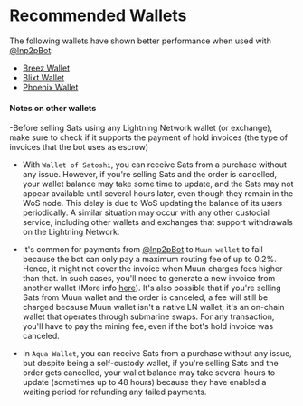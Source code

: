 # Recommended Wallets

The following wallets have shown better performance when used with [@lnp2pBot](https://t.me/lnp2pBot):

- [Breez Wallet](https://breez.technology/)
- [Blixt Wallet](https://blixtwallet.github.io/)
- [Phoenix Wallet](https://phoenix.acinq.co/)

#### Notes on other wallets

-Before selling Sats using any Lightning Network wallet (or exchange), make sure to check if it supports the payment of hold invoices (the type of invoices that the bot uses as escrow)

- With `Wallet of Satoshi`, you can receive Sats from a purchase without any issue. However, if you're selling Sats and the order is cancelled, your wallet balance may take some time to update, and the Sats may not appear available until several hours later, even though they remain in the WoS node. This delay is due to WoS updating the balance of its users periodically. A similar situation may occur with any other custodial service, including other wallets and exchanges that support withdrawals on the Lightning Network.

- It's common for payments from [@lnp2pBot](https://t.me/lnp2pBot) to `Muun wallet` to fail because the bot can only pay a maximum routing fee of up to 0.2%. Hence, it might not cover the invoice when Muun charges fees higher than that. In such cases, you'll need to generate a new invoice from another wallet (More info [here](./i-cant-receive.md)). 
It's also possible that if you're selling Sats from Muun wallet and the order is canceled, a fee will still be charged because Muun wallet isn't a native LN wallet; it's an on-chain wallet that operates through submarine swaps. For any transaction, you'll have to pay the mining fee, even if the bot's hold invoice was canceled.

- In `Aqua Wallet`, you can receive Sats from a purchase without any issue, but despite being a self-custody wallet, if you're selling Sats and the order gets cancelled, your wallet balance may take several hours to update (sometimes up to 48 hours) because they have enabled a waiting period for refunding any failed payments.
